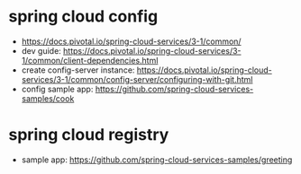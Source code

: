 # spring cloud config
- https://docs.pivotal.io/spring-cloud-services/3-1/common/
- dev guide: https://docs.pivotal.io/spring-cloud-services/3-1/common/client-dependencies.html
- create config-server instance: https://docs.pivotal.io/spring-cloud-services/3-1/common/config-server/configuring-with-git.html
- config sample app: https://github.com/spring-cloud-services-samples/cook
# spring cloud registry
- sample app: https://github.com/spring-cloud-services-samples/greeting
